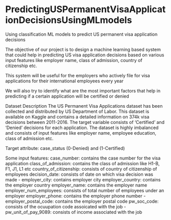 # PredictingUSPermanentVisaApplicationDecisionsUsingMLmodels
Using classification ML models to predict US permanent visa application decisions

The objective of our project is to design a machine learning based system that could help in predicting US visa application decisions based on various input features like employer name, class of admission, country of citizenship etc.

This system will be useful for the employers who actively file for visa applications for their international employees every year

We will also try to identify what are the most important factors that help in predicting if a certain application will be certified or denied

Dataset Description
The US Permanent Visa Applications dataset has been collected and distributed by US Department of Labor. This dataset is available on Kaggle and contains a detailed information on 374k visa decisions between 2011-2016. The target variable consists of ‘Certified’ and ‘Denied’ decisions for each application. The dataset is highly imbalanced and consists of input features like employer name, employee education, class of admission etc.

Target attribute: case_status (0-Denied) and (1-Certified)

Some input features:
case_number: contains the case number for the visa application
class_of_admission: contains the class of admission like H1-B, F1, J1, L1 etc
country_of_citizenship: consists of country of citizenship of employees
decision_date: consists of date on which visa decision was made - employer_city: contains employer city
employer_country: contains the employer country
employer_name: contains the employer name
employer_num_employees: consists of total number of employees under an employer
employer_phone: contains the employer phone number - employer_postal_code: contains the employer postal code
pw_soc_code: consists of the ocuupation code assoicated with the job - pw_unit_of_pay_9089: consists of income associated with the job

